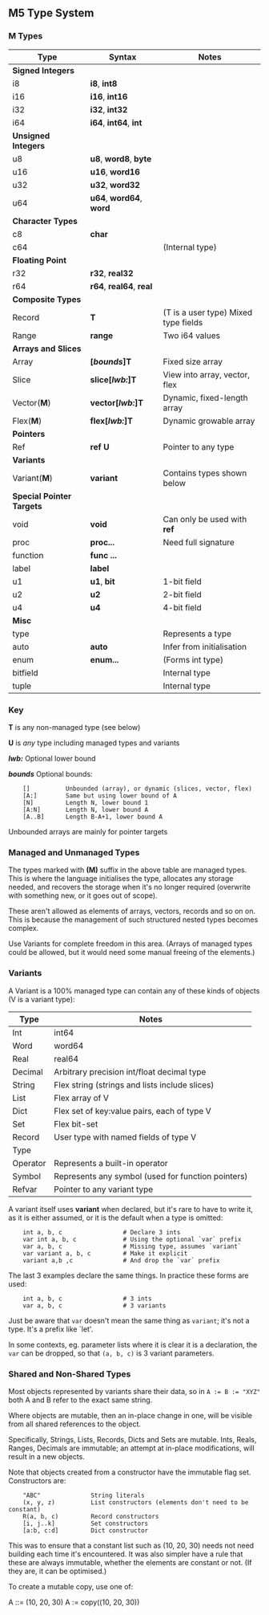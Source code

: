## M5 Type System


### M Types

Type |  Syntax | Notes
--- | --- | ---
**Signed Integers** | 
i8 | **i8**, **int8**
i16 | **i16**, **int16**
i32 | **i32**, **int32**
i64 | **i64**, **int64**, **int**
**Unsigned Integers** | |
u8 | **u8**, **word8**, **byte**
u16 | **u16**, **word16**
u32 | **u32**, **word32**
u64 | **u64**, **word64**, **word**
**Character Types** |
c8 | **char** |
c64 | | (Internal type) |
**Floating Point** |
r32 | **r32**, **real32**
r64 | **r64**, **real64**, **real**
**Composite Types** |
Record | **T** | (T is a user type) Mixed type fields
Range | **range** | Two i64 values
**Arrays and Slices** |
Array | **[*bounds*]T** | Fixed size array
Slice | **slice[*lwb:*]T** | View into array, vector, flex
Vector(**M**) | **vector[*lwb:*]T** | Dynamic, fixed-length array
Flex(**M**)| **flex[*lwb:*]T** | Dynamic growable array
**Pointers** |
Ref | **ref U**| Pointer to any type
**Variants** |
Variant(**M**) | **variant** | Contains types shown below
**Special Pointer Targets** |
void | **void** | Can only be used with **ref**
proc | **proc...** | Need full signature
function | **func ...**
label |**label**
u1 | **u1**, **bit** | 1-bit field
u2 | **u2** | 2-bit field
u4 | **u4** | 4-bit field
 **Misc** |
type | | Represents a type
auto | **auto** | Infer from initialisation
enum | **enum...** |  (Forms int type) |
bitfield | |Internal type |
tuple |  | Internal type |

### Key

**T** is any non-managed type (see below)

**U** is *any* type including managed types and variants

***lwb:*** Optional lower bound

***bounds*** Optional bounds:
 ```
     []          Unbounded (array), or dynamic (slices, vector, flex)
     [A:]        Same but using lower bound of A
     [N]         Length N, lower bound 1
     [A:N]       Length N, lower bound A
     [A..B]      Length B-A+1, lower bound A
```
Unbounded arrays are mainly for pointer targets

### Managed and Unmanaged Types

The types marked with **(M)** suffix in the above table are managed types. This is where the language initialises the type, allocates any storage needed, and recovers the storage when it's no longer required (overwrite with something new, or it goes out of scope).

These aren't allowed as elements of arrays, vectors, records and so on on. This is because the management of such structured nested types becomes complex.

Use Variants for complete freedom in this area. (Arrays of managed types could be allowed, but it would need some manual freeing of the elements.)

### Variants

A Variant is a 100% managed type can contain any of these kinds of objects (V is a variant type):

Type | Notes
--- | ---
Int |  int64
Word | word64
Real |  real64
Decimal |  Arbitrary precision int/float decimal type
String |   Flex string (strings and lists include slices)
List |  Flex array of V
Dict |  Flex set of key:value pairs, each of type V
Set |  Flex bit-set
Record | User type with named fields of type V
Type |   |       Represents any type
Operator |   Represents a built-in operator
Symbol |    Represents any symbol (used for function pointers)
Refvar |    Pointer to any variant type

A variant itself uses **variant** when declared, but it's rare to have to write it, as it is either assumed, or it is the default when a type is omitted:
```
    int a, b, c                 # Declare 3 ints
    var int a, b, c             # Using the optional `var` prefix
    var a, b, c                 # Missing type, assumes `variant`
    var variant a, b, c         # Make it explicit
    variant a,b ,c              # And drop the `var` prefix
```
The last 3 examples declare the same things. In practice these forms are used:
```
    int a, b, c                 # 3 ints
    var a, b, c                 # 3 variants
```
Just be aware that `var` doesn't mean the same thing as `variant`; it's not a type. It's a prefix like `let'.

In some contexts, eg. parameter lists where it is clear it is a declaration, the `var` can be dropped, so that `(a, b, c)` is 3 variant parameters.
    
### Shared and Non-Shared Types

Most objects represented by variants share their data, so in `A := B := "XYZ"` both A and B refer to the exact same string.

Where objects are mutable, then an in-place change in one, will be visible from all shared references to the object.

Specifically, Strings, Lists, Records, Dicts and Sets are mutable. Ints, Reals, Ranges, Decimals are immutable; an attempt at in-place modifications, will result
in a new objects.

Note that objects created from a constructor have the immutable flag set. Constructors are:
```
    "ABC"              String literals
    (x, y, z)          List constructors (elements don't need to be constant)
    R(a, b, c)         Record constructors
    [i, j..k]          Set constructors
    [a:b, c:d]         Dict constructor
```
This was to ensure that a constant list such as (10, 20, 30) needs not need building each time it's encountered. It was also simpler have a rule that these are always immutable, whether the elements are constant or not. (If they are, it can be optimised.)

To create a mutable copy, use one of:

   A ::= (10, 20, 30)
   A := copy((10, 20, 30))

